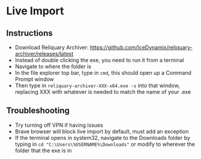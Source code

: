 # Live Import

## Instructions

- Download Reliquary Archiver: https://github.com/IceDynamix/reliquary-archiver/releases/latest
- Instead of double clicking the exe, you need to run it from a terminal
- Navigate to where the folder is
- In the file explorer top bar, type in `cmd`, this should open up a Command Prompt window
- Then type in `reliquary-archiver-XXX-x64.exe -s` into that window, replacing XXX with whatever is needed to match the name of your .exe

## Troubleshooting

- Try turning off VPN if having issues
- Brave browser will block live import by default, must add an exception
- If the terminal opens in system32, navigate to the Downloads folder by typing in `cd "C:\Users\%USERNAME%\Downloads"` or modify to wherever the folder that the exe is in
